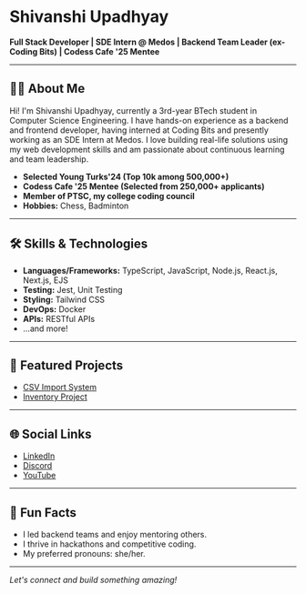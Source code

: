 # Shivanshi Upadhyay

**Full Stack Developer | SDE Intern @ Medos | Backend Team Leader (ex-Coding Bits) | Codess Cafe '25 Mentee**

---

## 👩‍💻 About Me

Hi! I'm Shivanshi Upadhyay, currently a 3rd-year BTech student in Computer Science Engineering. I have hands-on experience as a backend and frontend developer, having interned at Coding Bits and presently working as an SDE Intern at Medos. I love building real-life solutions using my web development skills and am passionate about continuous learning and team leadership.

- **Selected Young Turks'24 (Top 10k among 500,000+)**
- **Codess Cafe '25 Mentee (Selected from 250,000+ applicants)**
- **Member of PTSC, my college coding council**
- **Hobbies:** Chess, Badminton

---

## 🛠️ Skills & Technologies

- **Languages/Frameworks:** TypeScript, JavaScript, Node.js, React.js, Next.js, EJS
- **Testing:** Jest, Unit Testing
- **Styling:** Tailwind CSS
- **DevOps:** Docker
- **APIs:** RESTful APIs
- ...and more!

---

## 🚀 Featured Projects

- [CSV Import System](https://github.com/Koniosh/.CSVImportSystem.git)
- [Inventory Project](https://github.com/Koniosh/Inventory-Project.git)

---

## 🌐 Social Links

- [LinkedIn](https://www.linkedin.com/in/shivanshi-u-9a7573281)
- [Discord](https://discordapp.com/users/1191603838185132086)
- [YouTube](https://youtube.com/@shayri_dilse84?si=2OzKAti2kSf1St57)

---

## 📌 Fun Facts

- I led backend teams and enjoy mentoring others.
- I thrive in hackathons and competitive coding.
- My preferred pronouns: she/her.

---

*Let's connect and build something amazing!*
